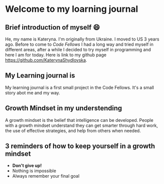 # Welcome to my loarning journal


## Brief introduction of myself :smile:

He, my name is Kateryna. I'm originally from Ukraine. I moved to US 3 years ago. Before to come to _Code Fellows_ I had a long way and tried myself in different areas, after a while I decided to try myself in programming and here I am for today.
Here is link to my github page https://github.com/KaterynaShydlovska.

## My Learning journal is

My learning journal is a first small project in the Code Fellows.
It's a small story abot me and my way.

## Growth Mindset in my understending 
A growth mindset is the belief that intelligence can be developed. People with a growth mindset understand they can get smarter through hard work, the use of effective strategies, and help from others when needed.

## 3 reminders of how to keep yourself in a growth mindset
 
- **Don't give up!**
- Nothing is impossible
- Always remember your final goal



